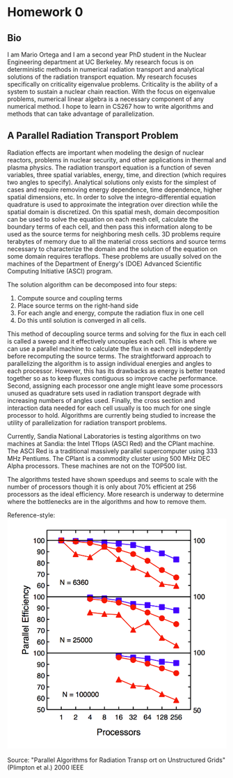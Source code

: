 # Homework 0

## Bio

I am Mario Ortega and I am a second year PhD student in the Nuclear Engineering department at UC Berkeley. My research focus is on deterministic methods in numerical radiation transport and analytical solutions of the radiation transport equation. My research focuses specifically on criticality eigenvalue problems. Criticality is the ability of a system to sustain a nuclear chain reaction. With the focus on eigenvalue problems, numerical linear algebra is a necessary component of any numerical method. I hope to learn in CS267 how to write algorithms and methods that can take advantage of parallelization.

## A Parallel Radiation Transport Problem

Radiation effects are important when modeling the design of nuclear reactors, problems in nuclear security, and other applications in thermal and plasma physics. The radiation transport equation is a function of seven variables, three spatial variables, energy, time, and direction (which requires two angles to specify). Analytical solutions only exists for the simplest of cases and require removing energy dependence, time dependence, higher spatial dimensions, etc. In order to solve the integro-differential equation quadrature is used to approximate the integration over direction while the spatial domain is discretized. On this spatial mesh, domain decomposition can be used to solve the equation on each mesh cell, calculate the boundary terms of each cell, and then pass this information along to be used as the source terms for neighboring mesh cells. 3D problems require terabytes of memory due to all the material cross sections and source terms necessary to characterize the domain and the solution of the equation on some domain requires teraflops. These problems are usually solved on the machines of the Department of Energy's (DOE) Advanced Scientific Computing Initiative (ASCI) program.

The solution algorithm can be decomposed into four steps:
1. Compute source and coupling terms
2. Place source terms on the right-hand side
3. For each angle and energy, compute the radiation flux in one cell
4. Do this until solution is converged in all cells.

This method of decoupling source terms and solving for the flux in each cell is called a sweep and it effectively uncouples each cell. This is where we can use a parallel machine to calculate the flux in each cell indepdently before recomputing the source terms. The straightforward approach to parallelizing the algorithm is to assign individual energies and angles to each processor. However, this has its drawbacks as energy is better treated together so as to keep fluxes contiguous so improve cache performance. Second, assigning each processor one angle might leave some processors unused as quadrature sets used in radiation transport degrade with increasing numbers of angles used. Finally, the cross section and interaction data needed for each cell usually is too much for one single processor to hold. Algorithms are currently being studied to increase the utility of parallelization for radiation transport problems.

Currently, Sandia National Laboratories is testing algorithms on two machines at Sandia: the Intel Tflops (ASCI Red) and the CPlant machine. The ASCI Red is a traditional massively parallel supercomputer using 333 MHz Pentiums. The CPlant is a commodity cluster using 500 MHz DEC Alpha processors. These machines are not on the TOP500 list.

The algorithms tested have shown speedups and seems to scale with the number of processors though it is only about 70% efficient at 256 processors as the ideal efficiency. More research is underway to determine where the bottlenecks are in the algorithms and how to remove them.

Reference-style: 
![alt text][logo]

[logo]: https://github.com/marort91/CS267-Applications-of-Parallel-Computers/blob/master/SNL_Results.png "Sandia National Laboratories Radiation Transport Algoritm Results"

Source: "Parallel Algorithms for Radiation Transp ort on Unstructured Grids"
         (Plimpton et al.)
         2000 IEEE
